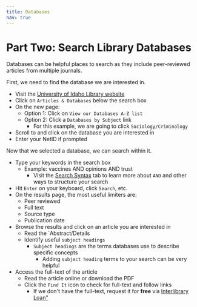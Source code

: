 ```yaml
---
title: Databases
nav: true
---
```

# Part Two: Search Library Databases
Databases can be helpful places to search as they include peer-reviewed articles from multiple journals.

First, we need to find the database we are interested in.
* Visit the <a href="https://www.lib.uidaho.edu/" target="_blank">University of Idaho Library website</a>
* Click on `Articles & Databases` below the search box
* On the new page:
  * Option 1: Click on `View our Databases A-Z list`
  * Option 2: Click a `Databases by Subject` link
    * For this example, we are going to click `Sociology/Criminology`
* Scroll to and click on the database you are interested in
* Enter your NetID if prompted 

Now that we selected a database, we can search within it.
* Type your keywords in the search box
  * Example: vaccines AND opinions AND trust
    * Visit the <a href=" " target="_blank">Search Syntax</a> tab to learn more about `AND` and other ways to structure your search
* Hit `Enter` on your keyboard, click `Search`, etc.
* On the results page, the most useful limiters are:
  * Peer reviewed
  * Full text
  * Source type
  * Publication date
* Browse the results and click on an article you are interested in
  * Read the `Abstract/Details
  * Identify useful `subject headings`
    * `Subject headings` are the terms databases use to describe specific concepts
	  * Adding `subject heading` terms to your search can be very helpful
* Access the full-text of the article
  * Read the article online or download the PDF
  * Click the `Find It` icon to check for full-text and follow links
    * If we don't have the full-text, request it for **free** via <a href ="https://www.lib.uidaho.edu/services/ill/" target="_blank">Interlibrary Loan"